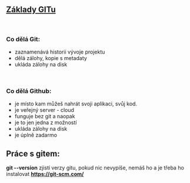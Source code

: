 ## <ins> Základy GITu</ins>
<p>&nbsp;</p>

### Co dělá Git:
* zaznamenává historii vývoje projektu
* dělá zálohy, kopie s metadaty
* ukláda zálohy na disk
<p>&nbsp;</p>


### Co dělá Github:
* je místo kam můžeš nahrát svoji aplikaci, svůj kod.
* je veřejný server - cloud 
* funguje bez git a naopak
* je to jen jedna z možností
* ukláda zálohy na disk
* je úplně zadarmo

## Práce s gitem: 

**git --version** zjistí verzy gitu, pokud nic nevypíše, nemáš ho 
a je třeba ho instalovat **https://git-scm.com/**

